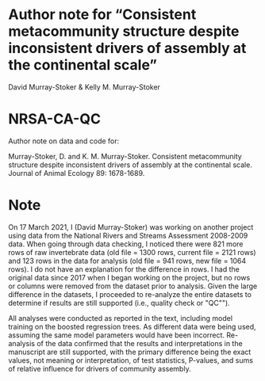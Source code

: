 Author note for “Consistent metacommunity structure despite inconsistent drivers of assembly at the continental scale”
================
David Murray-Stoker & Kelly M. Murray-Stoker

# NRSA-CA-QC

Author note on data and code for:

Murray-Stoker, D. and K. M. Murray-Stoker. Consistent metacommunity structure despite inconsistent drivers of assembly at the continental scale. Journal of Animal Ecology 89: 1678-1689.

# Note

On 17 March 2021, I (David Murray-Stoker) was working on another project using data from the National Rivers and Streams Assessment 2008-2009 data. When going through data checking, I noticed there were 821 more rows of raw invertebrate data (old file = 1300 rows, current file = 2121 rows) and 123 rows in the data for analysis (old file = 941 rows, new file = 1064 rows). I do not have an explanation for the difference in rows. I had the original data since 2017 when I began working on the project, but no rows or columns were removed from the dataset prior to analysis. Given the large difference in the datasets, I proceeded to re-analyze the entire datasets to determine if results are still supported (i.e., quality check or "QC"").

All analyses were conducted as reported in the text, including model training on the boosted regression trees. As different data were being used, assuming the same model parameters would have been incorrect. Re-analysis of the data confirmed that the results and interpretations in the manuscript are still supported, with the primary difference being the exact values, not meaning or interpretation, of test statistics, P-values, and sums of relative influence for drivers of community assembly.
